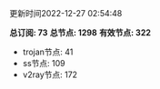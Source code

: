 更新时间2022-12-27 02:54:48

**总订阅: 73**
**总节点: 1298**
**有效节点: 322**
- trojan节点: 41
- ss节点: 109
- v2ray节点: 172
